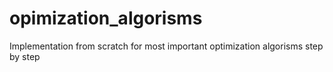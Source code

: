 # opimization_algorisms
Implementation from scratch for most important optimization algorisms step by step
